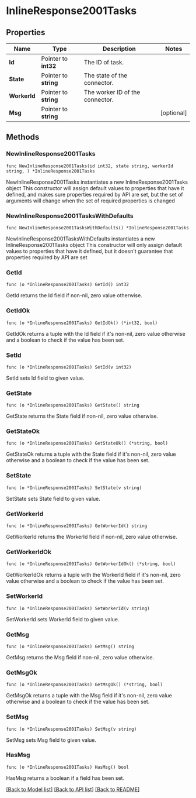 # InlineResponse2001Tasks

## Properties

Name | Type | Description | Notes
------------ | ------------- | ------------- | -------------
**Id** | Pointer to **int32** | The ID of task. | 
**State** | Pointer to **string** | The state of the connector. | 
**WorkerId** | Pointer to **string** | The worker ID of the connector. | 
**Msg** | Pointer to **string** |  | [optional] 

## Methods

### NewInlineResponse2001Tasks

`func NewInlineResponse2001Tasks(id int32, state string, workerId string, ) *InlineResponse2001Tasks`

NewInlineResponse2001Tasks instantiates a new InlineResponse2001Tasks object
This constructor will assign default values to properties that have it defined,
and makes sure properties required by API are set, but the set of arguments
will change when the set of required properties is changed

### NewInlineResponse2001TasksWithDefaults

`func NewInlineResponse2001TasksWithDefaults() *InlineResponse2001Tasks`

NewInlineResponse2001TasksWithDefaults instantiates a new InlineResponse2001Tasks object
This constructor will only assign default values to properties that have it defined,
but it doesn't guarantee that properties required by API are set

### GetId

`func (o *InlineResponse2001Tasks) GetId() int32`

GetId returns the Id field if non-nil, zero value otherwise.

### GetIdOk

`func (o *InlineResponse2001Tasks) GetIdOk() (*int32, bool)`

GetIdOk returns a tuple with the Id field if it's non-nil, zero value otherwise
and a boolean to check if the value has been set.

### SetId

`func (o *InlineResponse2001Tasks) SetId(v int32)`

SetId sets Id field to given value.


### GetState

`func (o *InlineResponse2001Tasks) GetState() string`

GetState returns the State field if non-nil, zero value otherwise.

### GetStateOk

`func (o *InlineResponse2001Tasks) GetStateOk() (*string, bool)`

GetStateOk returns a tuple with the State field if it's non-nil, zero value otherwise
and a boolean to check if the value has been set.

### SetState

`func (o *InlineResponse2001Tasks) SetState(v string)`

SetState sets State field to given value.


### GetWorkerId

`func (o *InlineResponse2001Tasks) GetWorkerId() string`

GetWorkerId returns the WorkerId field if non-nil, zero value otherwise.

### GetWorkerIdOk

`func (o *InlineResponse2001Tasks) GetWorkerIdOk() (*string, bool)`

GetWorkerIdOk returns a tuple with the WorkerId field if it's non-nil, zero value otherwise
and a boolean to check if the value has been set.

### SetWorkerId

`func (o *InlineResponse2001Tasks) SetWorkerId(v string)`

SetWorkerId sets WorkerId field to given value.


### GetMsg

`func (o *InlineResponse2001Tasks) GetMsg() string`

GetMsg returns the Msg field if non-nil, zero value otherwise.

### GetMsgOk

`func (o *InlineResponse2001Tasks) GetMsgOk() (*string, bool)`

GetMsgOk returns a tuple with the Msg field if it's non-nil, zero value otherwise
and a boolean to check if the value has been set.

### SetMsg

`func (o *InlineResponse2001Tasks) SetMsg(v string)`

SetMsg sets Msg field to given value.

### HasMsg

`func (o *InlineResponse2001Tasks) HasMsg() bool`

HasMsg returns a boolean if a field has been set.


[[Back to Model list]](../README.md#documentation-for-models) [[Back to API list]](../README.md#documentation-for-api-endpoints) [[Back to README]](../README.md)


